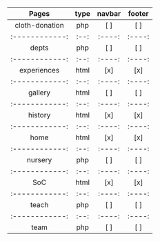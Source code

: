 |     Pages      | type | navbar | footer |
| :------------: | :--: | :----: | :----: |
| cloth-donation | php  |  [ ]   |  [ ]   |
| :------------: | :--: | :----: | :----: |
|     depts      | php  |  [ ]   |  [ ]   |
| :------------: | :--: | :----: | :----: |
|  experiences   | html |  [x]   |  [x]   |
| :------------: | :--: | :----: | :----: |
|    gallery     | html |  [ ]   |  [ ]   |
| :------------: | :--: | :----: | :----: |
|    history     | html |  [x]   |  [x]   |
| :------------: | :--: | :----: | :----: |
|      home      | html |  [x]   |  [x]   |
| :------------: | :--: | :----: | :----: |
|    nursery     | php  |  [ ]   |  [ ]   |
| :------------: | :--: | :----: | :----: |
|      SoC       | html |  [x]   |  [x]   |
| :------------: | :--: | :----: | :----: |
|     teach      | php  |  [ ]   |  [ ]   |
| :------------: | :--: | :----: | :----: |
|      team      | php  |  [ ]   |  [ ]   |
